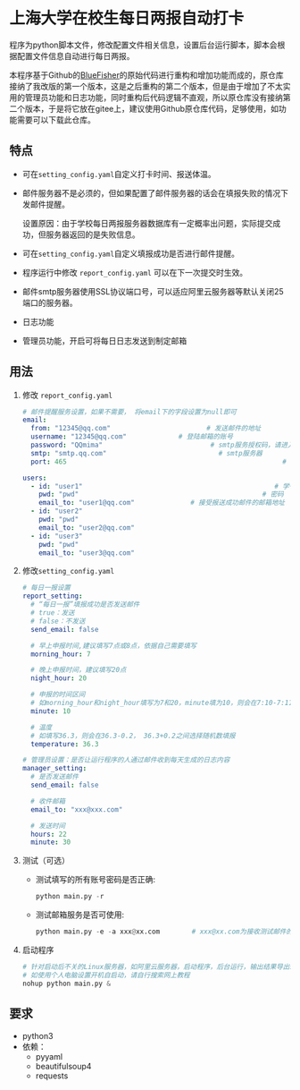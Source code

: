 # 上海大学在校生每日两报自动打卡

程序为python脚本文件，修改配置文件相关信息，设置后台运行脚本，脚本会根据配置文件信息自动进行每日两报。

本程序基于Github的[BlueFisher](https://github.com/BlueFisher/SHU-selfreport)的原始代码进行重构和增加功能而成的，原仓库接纳了我改版的第一个版本，这是之后重构的第二个版本，但是由于增加了不太实用的管理员功能和日志功能，同时重构后代码逻辑不直观，所以原仓库没有接纳第二个版本，于是将它放在gitee上，建议使用Github原仓库代码，足够使用，如功能需要可以下载此仓库。

## 特点

- 可在`setting_config.yaml`自定义打卡时间、报送体温。

- 邮件服务器不是必须的，但如果配置了邮件服务器的话会在填报失败的情况下发邮件提醒。

  设置原因：由于学校每日两报服务器数据库有一定概率出问题，实际提交成功，但服务器返回的是失败信息。

- 可在`setting_config.yaml`自定义填报成功是否进行邮件提醒。

- 程序运行中修改 `report_config.yaml` 可以在下一次提交时生效。

- 邮件smtp服务器使用SSL协议端口号，可以适应阿里云服务器等默认关闭25端口的服务器。

- 日志功能

- 管理员功能，开启可将每日日志发送到制定邮箱

## 用法
1. 修改 `report_config.yaml`

   ```yaml
   # 邮件提醒服务设置，如果不需要， 将email下的字段设置为null即可
   email:
     from: "12345@qq.com"                        # 发送邮件的地址
     username: "12345@qq.com"             # 登陆邮箱的账号
     password: "QQmima"                           # smtp服务授权码，请进入邮箱设置进行查看
     smtp: "smtp.qq.com"                            # smtp服务器
     port: 465                                                      # smtp服务器SSL协议端口号，大多数邮箱默认为465
   
   users:
     - id: "user1"                                                # 学号
       pwd: "pwd"                                              # 密码
       email_to: "user1@qq.com"              # 接受报送成功邮件的邮箱地址
     - id: "user2"
       pwd: "pwd"                         
       email_to: "user2@qq.com"
     - id: "user3"
       pwd: "pwd"
       email_to: "user3@qq.com"
   ```
   
2. 修改`setting_config.yaml`

   ```yaml
   # 每日一报设置
   report_setting:
     # “每日一报”填报成功是否发送邮件
     # true：发送
     # false：不发送
     send_email: false
   
     # 早上申报时间,建议填写7点或8点，依据自己需要填写
     morning_hour: 7
   
     # 晚上申报时间，建议填写20点
     night_hour: 20
   
     # 申报的时间区间
     # 如morning_hour和night_hour填写为7和20，minute填为10，则会在7:10-7:11、20:10-20:11进行填报
     minute: 10
   
     # 温度
     # 如填写36.3，则会在36.3-0.2， 36.3+0.2之间选择随机数填报
     temperature: 36.3
   
   # 管理员设置：是否让运行程序的人通过邮件收到每天生成的日志内容
   manager_setting:
     # 是否发送邮件
     send_email: false
   
     # 收件邮箱
     email_to: "xxx@xxx.com"
   
     # 发送时间
     hours: 22
     minute: 30
   ```

3. 测试（可选）

   - 测试填写的所有账号密码是否正确:

     ```python
     python main.py -r
     ```
     
   - 测试邮箱服务是否可使用:

     ```python
     python main.py -e -a xxx@xx.com        # xxx@xx.com为接收测试邮件的账号
     ```
   
4. 启动程序

   ```python
   # 针对启动后不关的Linux服务器，如阿里云服务器，启动程序，后台运行，输出结果导出shu_report.log中
   # 如使用个人电脑设置开机自启动，请自行搜索网上教程
   nohup python main.py & 		  
   ```

## 要求

- python3
- 依赖：
  - pyyaml
  - beautifulsoup4
  - requests
